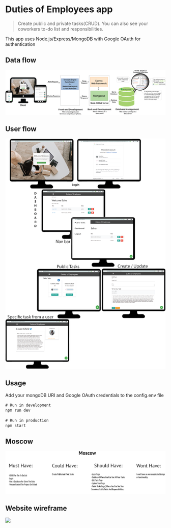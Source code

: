# Duties of Employees app

> Create public and private tasks(CRUD). You can also see your coworkers to-do list and responsibilities.

This app uses Node.js/Express/MongoDB with Google OAuth for authentication

## Data flow
![](public/img/dataflow.png)

## User flow
![](public/img/Userflow.png)

## Usage
Add your mongoDB URI and Google OAuth credentials to the config.env file

```
# Run in development
npm run dev

# Run in production
npm start
```

## Moscow
![](public/img/Moscow.JPG)

## Website wireframe
![](public/img/Wireframe.gif)

